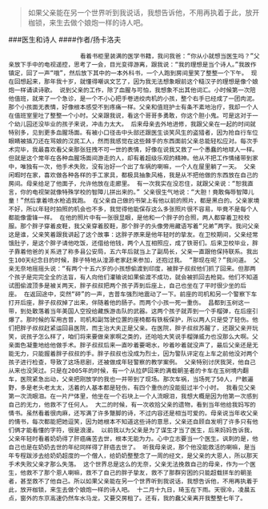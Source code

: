 > 如果父亲能在另一个世界听到我说话，我想告诉他，不用再执着于此，放开枷锁，来生去做个娘炮一样的诗人吧。

###医生和诗人
####作者/扬卡洛夫

						看着书柜里装满的医学书籍，我问我爸：“你从小就想当医生吗？”父亲放下手中的电视遥控，思考了一会，目光变得游离，跟我说：“我的理想是当个诗人。”我故作镇定，回了一声“哦”，然后放下其中的一本外科书，一个人跑到房间里笑了整整一个下午。 现在回想起来，那年我十岁，就懂得嘲讽文艺了，因为我无法想象眼前这个糙汉子的理想是像个娘炮一样诵读诗歌。 说到父亲的工作，除了血腥与可怕，我想象不出其他词汇。小时候第一次陪他值班，就来了一个急诊，是一个不小心把手卷进绞肉机的小孩，整个右手已经成了一团肉泥。那个小孩面无表情，好像根本感受不到疼痛一样。父亲和值班护士有条不紊地治疗，我却一个人在值班室里吐了整整一个小时。父亲跟我说，看这个哥哥多勇敢，你这个胆小鬼。可是这对于一个幼儿园还没毕业的孩子来说，冲击力太大。 后来母亲去外地进修，我跟父亲在一起的时间就特别多，见到更多血腥场面。有被小口径击中头部还跟医生谈笑风生的盗猎者，因为抢自行车位眼睛被插刀还在骂娘的汉民工人，然而我感觉在这些棘手的东西面前父亲总能轻松应对。每次手术完毕，我最喜欢看父亲那张狂拽不可一世的表情，好像在说我又救了一个愚蠢的地球人一样。但就是这个常年在各种血腥场面间游走的人，却有着超级乐观的精神。他从不把工作情绪带到家中，唯独有一次，他手术失败，没有治好一个出了车祸的喇嘛，一个人在屋里躺了一天。 父亲闲暇时在家，喜欢做各种各样的手工家具，都极具抽象风格，我是从不把他做的东西放在自己的房间。母亲给足了他面子，允许他放在走廊里。 有一次我实在没忍住，就跟父亲说：“恕我直言，你的电视架就像特殊学校的智障儿拼出来的。” 父亲很生气地说：“大胆！竟敢侮辱智障儿童！”然后拿着喷水枪追我跑。 在父亲自己做的书架上有他以前的照片，都是黑白的。父亲家境不好，所以年轻时拍照的机会也不多，我觉得他能保存这么多张照片很不容易，毕竟不是每个人都能像雷锋一样。 在他的照片中有一张很显眼，是他和一个胖子的合照，两人都穿着卫校校服。那个胖子穿着皮鞋，我父亲穿着胶鞋，那个胖子的头像旁用藏语写着“兄弟”两字。我问父亲这是谁，父亲笑着跟我讲起了这个故事：这胖子原来是他年轻时的挚友。在卫校期间，父亲经常饿肚子，是这个胖子请他吃饭，还借给他钱，两个人互相照应，成了铁哥们。后来卫校毕业，胖子靠着他爸的关系进了称多县公安局，五六年后就当上了副局长，父亲一直跟他保持联系。我出生100天纪念日的时候，胖子特地从湟源老家赶来参加，还抱过我。 “那现在呢？”我问道。 父亲无奈地摇摇头说：“有两个十五六岁的小孩想偷渡到印度，被胖子叔叔他们抓了回来。但那两个孩子是完完全全的法盲，有人向他们灌输说如果偷渡不成功，就会被抓回去枪毙。他们不知道试图偷渡顶多是被关两天，胖子叔叔把两个孩子弄到后座上，自己也坐在了平时很少坐的后座。 在返回途中，突然“砰”的一声，吉普车强烈地震动了一下。前座的司机和另一个警察下车打开后座，胖子叔叔掉了出来，伴随着他的肠子。而两个小孩一死一重伤。 昌都到玉树这一带，到处散落着当年美国人空投给藏族游击队的武器。这两个孩子就弄到一个手榴弹，在后座引爆了。那时候的军用吉普，司机和副驾驶位置的座椅都有铁板保护，所以两人只是受了轻伤。他们把胖子叔叔赶紧运回县医院，而主治大夫正是父亲。在医院，胖子叔叔苏醒了，还跟父亲开玩笑，说孩子怎么样了，咱们将来要做亲家啊之类的，还哈哈大笑说手榴弹威力也没那么大啊。父亲面色凝重地给他做手术。胖子叔叔后来一直吵着要喝水，吵着吵着就没声了，最后父亲还是无能无力，只能握着胖子叔叔的手。胖子叔叔也没成为烈士，因为警队评定在上车之前他没对两个孩子进行检查，导致了这场悲剧，还被做成年轻警察的教学案例。 父亲特别讨厌我哭，他自己从来也没哭过。只是在2005年的时候，有一个从拉萨回来的满载朝圣者的卡车在玉树境内翻车，医院紧急出动，父亲把刚放学的我也一并带到了现场。那次车祸，当场死了50人，尸骸遍野，多是老头老太太，活着的人基本都是轻伤，有四个重伤的没能挺过半个小时。 我看见父亲第一次流眼泪。在一片尸体里，他坐在一个石块上一个人流眼泪，我想大概是因为他第一次感到自己的无力，他救不了任何人。 大二的时候，有一次收拾父亲的遗物，看到当年他给我妈写的情书。虽然看着很肉麻，还写满了许多蹩脚的诗，不过内容还是相当可爱的。母亲说当年收父亲的情书，每次都能把她逗笑，因为她根本不知道这些诗的意思，父亲还自顾自发明了许多只有他们俩才能看懂的字符，很是浪漫。 以前我以为父亲是为了谋生才当了医生，后来妈妈告诉我，父亲年轻时看着奶奶得了肝癌痛苦去世，根本无能为力。心中立志要当一个医生。讽刺的是，他自己也是在奶奶去世的年纪同样得了肝癌去世了。 听我母亲说，那个他没能救活的喇嘛，是当年专程跋涉去给奶奶超度的一个僧人，给奶奶整整念了一周的经文，是父亲的大恩人，所以那天手术失败父亲才那么失落。 这个世界总是这么的无奈，父亲无法挽救自己的母亲，作为一个医生，他救不了那个恩人喇嘛，救不了自己的胖子挚友，救不了那群穷困的只能超载拼车的朝圣者，甚至救不了他自己。所以如果父亲能在另一个世界听到我说话，我想告诉他，不用再执着于此，放开枷锁，来生去做个娘炮一样的诗人吧。 十二月十九日，琦玉在下雨。天很冷，凌晨五点，窗外的东京高速仍然车水马龙，又要交房租了。还有，我的蠢父亲离开我整整七年了。			  		